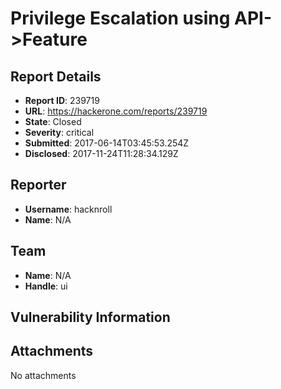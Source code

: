 # Privilege Escalation using API->Feature

## Report Details
- **Report ID**: 239719
- **URL**: https://hackerone.com/reports/239719
- **State**: Closed
- **Severity**: critical
- **Submitted**: 2017-06-14T03:45:53.254Z
- **Disclosed**: 2017-11-24T11:28:34.129Z

## Reporter
- **Username**: hacknroll
- **Name**: N/A

## Team
- **Name**: N/A
- **Handle**: ui

## Vulnerability Information


## Attachments
No attachments
